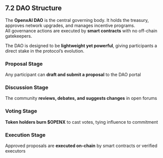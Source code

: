 ## 7.2 DAO Structure

The **OpenxAI DAO** is the central governing body. It holds the treasury, approves network upgrades, and manages incentive programs.  
All governance actions are executed by **smart contracts** with no off-chain gatekeepers.  

The DAO is designed to be **lightweight yet powerful**, giving participants a direct stake in the protocol’s evolution.

### Proposal Stage
Any participant can **draft and submit a proposal** to the DAO portal  

### Discussion Stage
The community **reviews, debates, and suggests changes** in open forums  

### Voting Stage
**Token holders burn $OPENX** to cast votes, tying influence to commitment  

### Execution Stage
Approved proposals are **executed on-chain** by smart contracts or verified executors  
